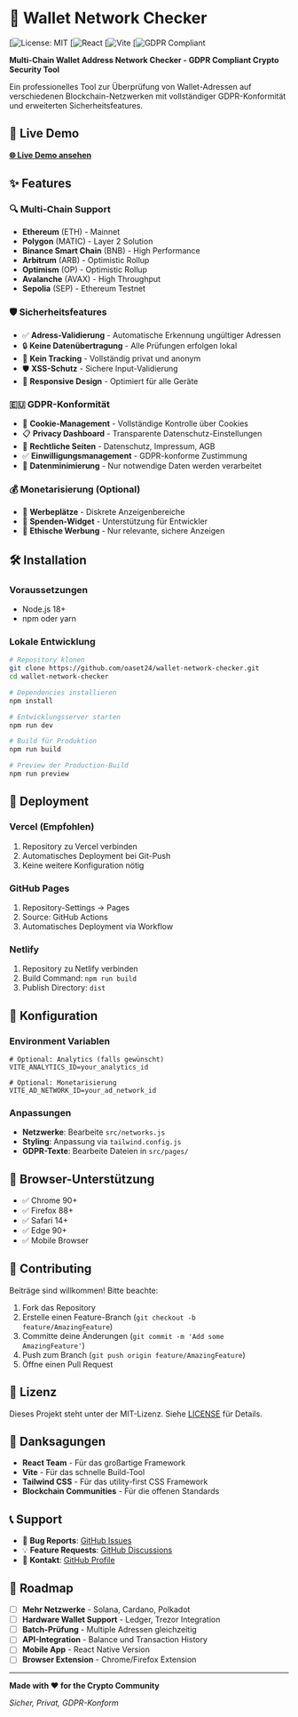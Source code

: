 # 🔐 Wallet Network Checker

[![License: MIT](https://upload.wikimedia.org/wikipedia/commons/2/2e/MIT_Logo_New.svg)
[![React](https://i.ytimg.com/vi/4cgpu9L2AE8/hq720.jpg?sqp=-oaymwEhCK4FEIIDSFryq4qpAxMIARUAAAAAGAElAADIQj0AgKJD&rs=AOn4CLCzedb-c7IZSg8ZCib1APCJvLdWqw)
[![Vite](https://static.vecteezy.com/system/resources/previews/024/158/639/non_2x/blank-shield-frame-element-in-purple-color-vector.jpg)
[![GDPR Compliant](https://cdn.vectorstock.com/i/1000v/23/07/gdpr-compliance-badge-template-vector-21042307.jpg)

**Multi-Chain Wallet Address Network Checker - GDPR Compliant Crypto Security Tool**

Ein professionelles Tool zur Überprüfung von Wallet-Adressen auf verschiedenen Blockchain-Netzwerken mit vollständiger GDPR-Konformität und erweiterten Sicherheitsfeatures.

## 🚀 Live Demo

**[🌐 Live Demo ansehen](https://oaset24.github.io/wallet-network-checker/)**

## ✨ Features

### 🔍 Multi-Chain Support
- **Ethereum** (ETH) - Mainnet
- **Polygon** (MATIC) - Layer 2 Solution
- **Binance Smart Chain** (BNB) - High Performance
- **Arbitrum** (ARB) - Optimistic Rollup
- **Optimism** (OP) - Optimistic Rollup
- **Avalanche** (AVAX) - High Throughput
- **Sepolia** (SEP) - Ethereum Testnet

### 🛡️ Sicherheitsfeatures
- ✅ **Adress-Validierung** - Automatische Erkennung ungültiger Adressen
- 🔒 **Keine Datenübertragung** - Alle Prüfungen erfolgen lokal
- 🚫 **Kein Tracking** - Vollständig privat und anonym
- 🛡️ **XSS-Schutz** - Sichere Input-Validierung
- 📱 **Responsive Design** - Optimiert für alle Geräte

### 🇪🇺 GDPR-Konformität
- 🍪 **Cookie-Management** - Vollständige Kontrolle über Cookies
- 📋 **Privacy Dashboard** - Transparente Datenschutz-Einstellungen
- 📄 **Rechtliche Seiten** - Datenschutz, Impressum, AGB
- ✅ **Einwilligungsmanagement** - GDPR-konforme Zustimmung
- 🔐 **Datenminimierung** - Nur notwendige Daten werden verarbeitet

### 💰 Monetarisierung (Optional)
- 📢 **Werbeplätze** - Diskrete Anzeigenbereiche
- 💝 **Spenden-Widget** - Unterstützung für Entwickler
- 🎯 **Ethische Werbung** - Nur relevante, sichere Anzeigen

## 🛠️ Installation

### Voraussetzungen
- Node.js 18+ 
- npm oder yarn

### Lokale Entwicklung

```bash
# Repository klonen
git clone https://github.com/oaset24/wallet-network-checker.git
cd wallet-network-checker

# Dependencies installieren
npm install

# Entwicklungsserver starten
npm run dev

# Build für Produktion
npm run build

# Preview der Production-Build
npm run preview
```

## 🚀 Deployment

### Vercel (Empfohlen)
1. Repository zu Vercel verbinden
2. Automatisches Deployment bei Git-Push
3. Keine weitere Konfiguration nötig

### GitHub Pages
1. Repository-Settings → Pages
2. Source: GitHub Actions
3. Automatisches Deployment via Workflow

### Netlify
1. Repository zu Netlify verbinden
2. Build Command: `npm run build`
3. Publish Directory: `dist`

## 🔧 Konfiguration

### Environment Variablen
```env
# Optional: Analytics (falls gewünscht)
VITE_ANALYTICS_ID=your_analytics_id

# Optional: Monetarisierung
VITE_AD_NETWORK_ID=your_ad_network_id
```

### Anpassungen
- **Netzwerke**: Bearbeite `src/networks.js`
- **Styling**: Anpassung via `tailwind.config.js`
- **GDPR-Texte**: Bearbeite Dateien in `src/pages/`

## 📱 Browser-Unterstützung

- ✅ Chrome 90+
- ✅ Firefox 88+
- ✅ Safari 14+
- ✅ Edge 90+
- ✅ Mobile Browser

## 🤝 Contributing

Beiträge sind willkommen! Bitte beachte:

1. Fork das Repository
2. Erstelle einen Feature-Branch (`git checkout -b feature/AmazingFeature`)
3. Committe deine Änderungen (`git commit -m 'Add some AmazingFeature'`)
4. Push zum Branch (`git push origin feature/AmazingFeature`)
5. Öffne einen Pull Request

## 📄 Lizenz

Dieses Projekt steht unter der MIT-Lizenz. Siehe [LICENSE](LICENSE) für Details.

## 🙏 Danksagungen

- **React Team** - Für das großartige Framework
- **Vite** - Für das schnelle Build-Tool
- **Tailwind CSS** - Für das utility-first CSS Framework
- **Blockchain Communities** - Für die offenen Standards

## 📞 Support

- 🐛 **Bug Reports**: [GitHub Issues](https://github.com/oaset24/wallet-network-checker/issues)
- 💡 **Feature Requests**: [GitHub Discussions](https://github.com/oaset24/wallet-network-checker/discussions)
- 📧 **Kontakt**: [GitHub Profile](https://github.com/oaset24)

## 🔮 Roadmap

- [ ] **Mehr Netzwerke** - Solana, Cardano, Polkadot
- [ ] **Hardware Wallet Support** - Ledger, Trezor Integration
- [ ] **Batch-Prüfung** - Multiple Adressen gleichzeitig
- [ ] **API-Integration** - Balance und Transaction History
- [ ] **Mobile App** - React Native Version
- [ ] **Browser Extension** - Chrome/Firefox Extension

---

**Made with ❤️ for the Crypto Community**

*Sicher, Privat, GDPR-Konform*
